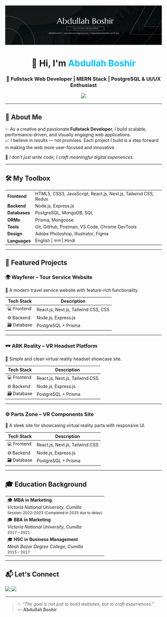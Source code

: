 <!-- Optional Banner Image -->
![Banner](https://github.com/abdullahboshir/abdullahboshir/blob/main/Black%20Minimalist%20Corporate%20Business%20Profile%20LinkedIn%20Banner%20(1).png)



<h1 align="center">👋 Hi, I'm <span style="color:#00BFFF">Abdullah Boshir</span></h1>
<h3 align="center">🚀 Fullstack Web Developer | MERN Stack | PostgreSQL & UI/UX Enthusiast</h3>

<p align="center">
  <img src="https://skillicons.dev/icons?i=html,css,js,react,nextjs,tailwind,nodejs,express,redux,postgres,mongodb,prisma,figma,photoshop,illustrator" />
</p>


---

## 🧠 About Me

✨ As a creative and passionate **Fullstack Developer**, I build scalable, performance-driven, and visually engaging web applications.  
📈 I believe in results — not promises. Each project I build is a step forward in making the web more user-focused and innovative.

💬 *I don’t just write code, I craft meaningful digital experiences.*

---

## 🛠️ My Toolbox

<table>
  <tr>
    <td><strong>Frontend</strong></td>
    <td>HTML5, CSS3, JavaScript, React.js, Next.js, Tailwind CSS, Redux</td>
  </tr>
  <tr>
    <td><strong>Backend</strong></td>
    <td>Node.js, Express.js</td>
  </tr>
  <tr>
    <td><strong>Databases</strong></td>
    <td>PostgreSQL, MongoDB, SQL</td>
  </tr>
  <tr>
    <td><strong>ORMs</strong></td>
    <td>Prisma, Mongoose</td>
  </tr>
  <tr>
    <td><strong>Tools</strong></td>
    <td>Git, GitHub, Postman, VS Code, Chrome DevTools</td>
  </tr>
  <tr>
    <td><strong>Design</strong></td>
    <td>Adobe Photoshop, Illustrator, Figma</td>
  </tr>
  <tr>
    <td><strong>Languages</strong></td>
    <td>English | বাংলা | Hindi</td>
  </tr>
</table>

---

## 🌟 Featured Projects

### 🌍 **Wayferer – Tour Service Website**
🧭 A modern travel service website with feature-rich functionality.

| Tech Stack     | Description  |
|----------------|--------------|
| 💻 Frontend    | React.js, Next.js, Tailwind CSS, CSS |
| ⚙️ Backend     | Node.js, Express.js |
| 🗃️ Database    | PostgreSQL + Prisma |

---

### 🕶️ **ARK Reality – VR Headset Platform**
🎯 Simple and clean virtual reality headset showcase site.

| Tech Stack     | Description  |
|----------------|--------------|
| 💻 Frontend    | React.js, Next.js, Tailwind CSS |
| ⚙️ Backend     | Node.js, Express.js |
| 🗃️ Database    | PostgreSQL + Prisma |

---

### ⚙️ **Parts Zone – VR Components Site**
🔩 A sleek site for showcasing virtual reality parts with responsive UI.

| Tech Stack     | Description  |
|----------------|--------------|
| 💻 Frontend    | React.js, Next.js, Tailwind CSS |
| ⚙️ Backend     | Node.js, Express.js |
| 🗃️ Database    | PostgreSQL + Prisma |

---

## 🎓 Education Background

<table>
  <tr>
    <td>🎓 <strong>MBA in Marketing</strong><br><em>Victoria National University, Cumilla</em><br><small>Session: 2022–2023 (Completed in 2025 due to delay)</small></td>
  </tr>
  <tr>
    <td>🎓 <strong>BBA in Marketing</strong><br><em>Victoria National University, Cumilla</em><br><small>2017 – 2021</small></td>
  </tr>
  <tr>
    <td>🎓 <strong>HSC in Business Management</strong><br><em>Meah Bazar Degree College, Cumilla</em><br><small>2015 – 2017</small></td>
  </tr>
</table>

---

## 📬 Let's Connect

<p align="left">
  <a href="[https://linkedin.com/in/yourprofile](https://www.linkedin.com/in/abdullah-boshir-b1357324a/)" target="_blank">
    <img src="https://img.shields.io/badge/LinkedIn-blue?style=for-the-badge&logo=linkedin" />
  </a>
  <a href="mailto:abdullahboshir@email.com">
    <img src="https://img.shields.io/badge/Gmail-D14836?style=for-the-badge&logo=gmail&logoColor=white" />
  </a>
  <!-- Add other social icons here if needed -->
</p>

---

> ✨ _“The goal is not just to build websites, but to craft experiences.”_  
> — **Abdullah Boshir**
